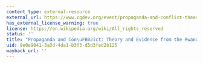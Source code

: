 ```yaml
---
content_type: external-resource
external_url: https://www.cgdev.org/event/propaganda-and-conflict-theory-and-evidence-rwandan-genocide
has_external_license_warning: true
license: https://en.wikipedia.org/wiki/All_rights_reserved
status: ''
title: "Propaganda and Con\uFB02ict: Theory and Evidence from the Rwandan Genocide"
uid: 9e0e9041-3a3d-4da1-b3f3-d5d3fed2b125
wayback_url: ''
---
```

